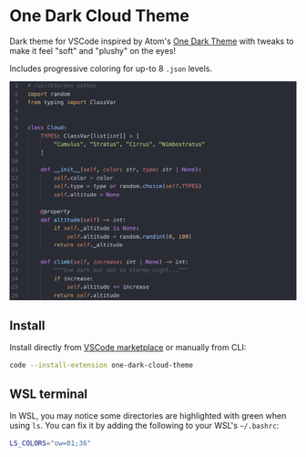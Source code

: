 # One Dark Cloud Theme

Dark theme for VSCode inspired by Atom's [One Dark Theme](https://github.com/atom/atom/tree/master/packages/one-dark-syntax) with tweaks to make it feel "soft" and "plushy" on the eyes!

Includes progressive coloring for up-to 8 `.json` levels.

![Preview](preview.png)

## Install

Install directly from [VSCode marketplace](https://marketplace.visualstudio.com/items?itemName=oleg-moroz.one-dark-cloud-theme) or manually from CLI:

```bash
code --install-extension one-dark-cloud-theme
```

## WSL terminal

In WSL, you may notice some directories are highlighted with green when using `ls`. You can fix it by adding the following to your WSL's `~/.bashrc`:

```bash
LS_COLORS="ow=01;36"
```
